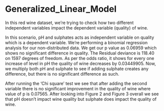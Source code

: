 # Generalized_Linear_Model
In this red wine dataset, we’re trying to check how two different independent variables impact the dependent variable (quality) of wine.

In this scenario, pH and sulphates acts as independent variable on quality which is a dependent variable. We’re performing a binomial regression analysis for our non-distributed data. We get our p value as 0.06959 which shows no significant difference in quality. The Residual deviance is 118.40 on 1597 degrees of freedom. As per the odds ratio, it shows for every one increase of level in pH the quality of wine decreases by 0.03449905. Now, we multiply both pH and sulphate to see if adding sulphate creates any difference, but there is no significant difference as such.

After running the ‘Chi square’ test we see that after adding the second variable there is no significant improvement in the quality of wine where value of p is 0.07565. After looking into Figure 2 and Figure 3 overall we see that pH doesn’t impact wine quality but sulphate does impact the quality of wine.
